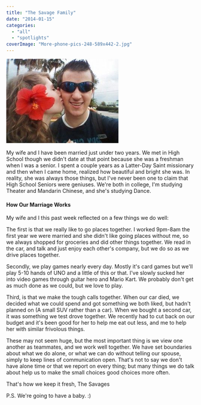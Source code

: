 ```yaml
---
title: "The Savage Family"
date: "2014-01-15"
categories: 
  - "all"
  - "spotlights"
coverImage: "More-phone-pics-248-589x442-2.jpg"
---
```


![The Savage family kiss on the cheek. newlyweds, newlywed experiences, sharing newlywed experiences, sharing married experiences](/images/More-phone-pics-248-589x442-2-300x225.jpg)

My wife and I have been married just under two years. We met in High School though we didn't date at that point because she was a freshman when I was a senior. I spent a couple years as a Latter-Day Saint missionary and then when I came home, realized how beautiful and bright she was. In reality, she was always those things, but I've never been one to claim that High School Seniors were geniuses. We're both in college, I'm studying Theater and Mandarin Chinese, and she's studying Dance.

#### How Our Marriage Works

My wife and I this past week reflected on a few things we do well:

The first is that we really like to go places together. I worked 9pm-8am the first year we were married and she didn't like going places without me, so we always shopped for groceries and did other things together. We read in the car, and talk and just enjoy each other's company, but we do so as we drive places together.

Secondly, we play games nearly every day. Mostly it's card games but we'll play 5-10 hands of UNO and a little of this or that. I've slowly sucked her into video games through guitar hero and Mario Kart. We probably don't get as much done as we could, but we love to play.

Third, is that we make the tough calls together. When our car died, we decided what we could spend and got something we both liked, but hadn't planned on (A small SUV rather than a car). When we bought a second car, it was something we test drove together. We recently had to cut back on our budget and it's been good for her to help me eat out less, and me to help her with similar frivolous things.

These may not seem huge, but the most important thing is we view one another as teammates, and we work well together. We have set boundaries about what we do alone, or what we can do without telling our spouse, simply to keep lines of communication open. That's not to say we don't have alone time or that we report on every thing; but many things we do talk about help us to make the small choices good choices more often.

That's how we keep it fresh, The Savages

P.S. We're going to have a baby. :)
